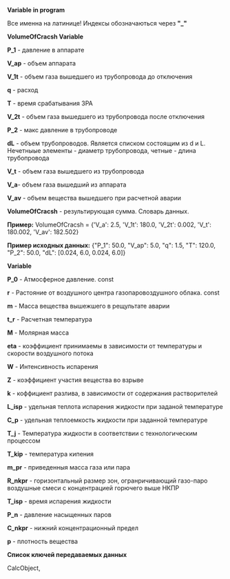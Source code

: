 **Variable in program**

Все именна на латинице!
Индексы обозначаються через **"_"**

**VolumeOfCracsh Variable**

**P_1** - давление в аппарате

**V_ap** - объем аппарата

**V_1t** - объем газа вышедшего из трубопровода до отключения

**q** - расход

**T** - время срабатывания ЗРА

**V_2t** - объем газа вышедшего из трубопровода после отключения

**P_2** - макс давление в трубопроводе

**dL** - объем трубопроводов. Является списком состоящим из d и L. Нечетныые элементы - диаметр трубопровода, четные - длина трубопровода

**V_t** - объем газа вышедшего из трубопровода

**V_a**- объем газа вышедший из аппарата

**V_av** - объем вещества вышедшего при расчетной аварии

**VolumeOfCracsh** - результирующая сумма. Словарь данных.

  **Пример:** VolumeOfCracsh = {'V_a': 2.5, 'V_1t': 180.0, 'V_2t': 0.002, 'V_t': 180.002, 'V_av': 182.502}

  **Пример исходных данных:** {"P_1": 50.0, "V_ap": 5.0, "q": 1.5, "T": 120.0, "P_2": 50.0, "dL": [0.024, 6.0, 0.024, 6.0]}



**Variable**

**P_0** - Атмосферное давление. const

**r** - Растояние от воздушного центра газопаровоздушного облака. const

**m** - Масса вещества вышежшего в рещультате аварии

**t_r** - Расчетная температура

**M** - Молярная масса

**eta** - коэффициент принимаемы в зависимости от температуры и скорости воздушного потока

**W** - Интенсивность испарения

**Z** - коэффициент участия вещества во взрыве

**k** - коффициент разлива, в зависимости от содержания растворителей

**L_isp** - удельная теплота испарения жидкости при заданой температуре

**C_p** - удельная теплоемкость жидкости при заданной температуре

**T_j** - Температура жидкости в соответствии с технологическим процессом

**T_kip** - температура кипения


**m_pr** - приведенныя масса газа или пара

**R_nkpr** - горизонтальный размер зон, огранричивающий газо-паро воздушные смеси с концентрацией горючего выше НКПР

**T_isp** - время испарения жидкости

**P_n** - давление насыщенных паров

**C_nkpr** - нижний концентрационный предел

**p** - плотность вещества



**Список ключей передаваемых данных**

CalcObject,
